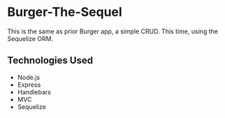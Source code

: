 # Burger-The-Sequel

This is the same as prior Burger app, a simple CRUD. This time, using the Sequelize ORM.

## Technologies Used
* Node.js
* Express
* Handlebars
* MVC
* Sequelize


